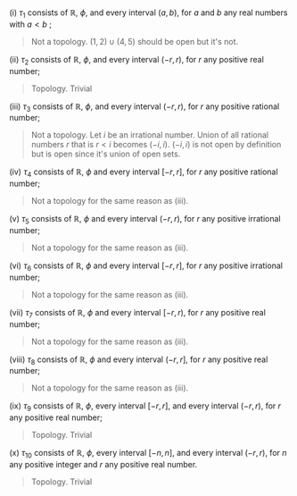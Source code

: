 (i) $`\tau_1`$ consists of $`\mathbb{R}`$, $`\phi`$, and every interval $`(a,b)`$, for $`a`$ and $`b`$ any real numbers with $`a < b`$ ;

> Not a topology. $`(1,2) \cup (4, 5)`$ should be open but it's not.

(ii) $`\tau_2`$ consists of $`\mathbb{R}`$, $`\phi`$, and every interval $`(-r,r)`$, for $`r`$ any positive real number;

> Topology. Trivial

(iii) $`\tau_3`$ consists of $`\mathbb{R}`$, $`\phi`$, and every interval $`(-r,r)`$, for $`r`$ any positive rational
number;

> Not a topology. Let $`i`$ be an irrational number. Union of all rational numbers $`r`$ that is $`r\lt i`$ becomes $`(-i, i)`$. $`(-i, i)`$ is not open by definition but is open since it's union of open sets.

(iv) $`\tau_4`$ consists of $`\mathbb{R}`$, $`\phi`$ and every interval $`[-r,r]`$, for $`r`$ any positive rational number;

> Not a topology for the same reason as (iii).

(v) $`\tau_5`$ consists of $`\mathbb{R}`$, $`\phi`$ and every interval $`(-r,r)`$, for $`r`$ any positive irrational number;

> Not a topology for the same reason as (iii).

(vi) $`\tau_6`$ consists of $`\mathbb{R}`$, $`\phi`$ and every interval $`[-r,r]`$, for $`r`$ any positive irrational number;

> Not a topology for the same reason as (iii).

(vii) $`\tau_7`$ consists of $`\mathbb{R}`$, $`\phi`$ and every interval $`[-r,r)`$, for $`r`$ any positive real number;

> Not a topology for the same reason as (iii). 

(viii) $`\tau_8`$ consists of $`\mathbb{R}`$, $`\phi`$ and every interval $`(-r,r]`$, for $`r`$ any positive real number;

> Not a topology for the same reason as (iii). 

(ix) $`\tau_9`$ consists of $`\mathbb{R}`$, $`\phi`$, every interval $`[-r, r]`$, and every interval $`(-r, r)`$, for $`r`$ any positive real number;

> Topology. Trivial

(x) $`\tau_10`$ consists of $`\mathbb{R}`$, $`\phi`$, every interval $`[-n,n]`$, and every interval $`(-r,r)`$, for $`n`$ any positive integer and $`r`$ any positive real number.

> Topology. Trivial